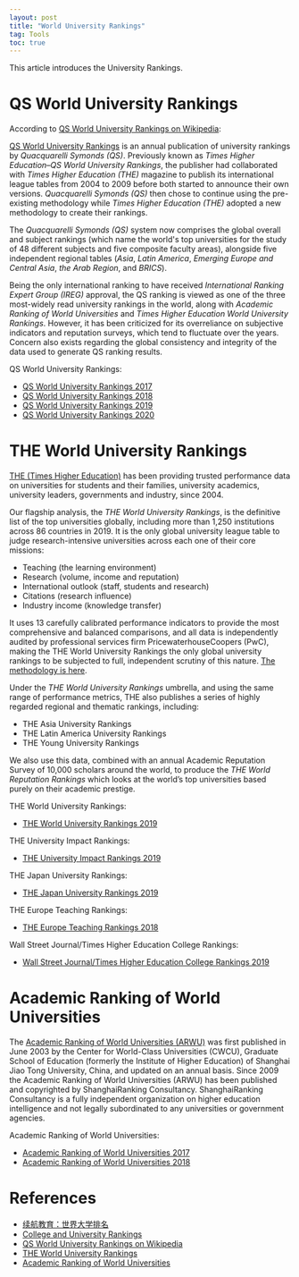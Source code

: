 ```yaml
---
layout: post
title: "World University Rankings"
tag: Tools
toc: true
---
```


This article introduces the University Rankings.

<!--more-->

# QS World University Rankings

According to [QS World University Rankings on Wikipedia](https://en.wikipedia.org/wiki/QS_World_University_Rankings):

[QS World University Rankings](https://www.topuniversities.com/) is an annual publication of university rankings by *Quacquarelli Symonds (QS)*. Previously known as *Times Higher Education–QS World University Rankings*, the publisher had collaborated with *Times Higher Education (THE)* magazine to publish its international league tables from 2004 to 2009 before both started to announce their own versions. *Quacquarelli Symonds (QS)* then chose to continue using the pre-existing methodology while *Times Higher Education (THE)* adopted a new methodology to create their rankings.

The *Quacquarelli Symonds (QS)* system now comprises the global overall and subject rankings (which name the world's top universities for the study of 48 different subjects and five composite faculty areas), alongside five independent regional tables (*Asia*, *Latin America*, *Emerging Europe and Central Asia*, *the Arab Region*, and *BRICS*).

Being the only international ranking to have received *International Ranking Expert Group (IREG)* approval, the QS ranking is viewed as one of the three most-widely read university rankings in the world, along with *Academic Ranking of World Universities* and *Times Higher Education World University Rankings*. However, it has been criticized for its overreliance on subjective indicators and reputation surveys, which tend to fluctuate over the years. Concern also exists regarding the global consistency and integrity of the data used to generate QS ranking results.

QS World University Rankings:

* [QS World University Rankings 2017](https://www.topuniversities.com/university-rankings/world-university-rankings/2017)
* [QS World University Rankings 2018](https://www.topuniversities.com/university-rankings/world-university-rankings/2018)
* [QS World University Rankings 2019](https://www.topuniversities.com/university-rankings/world-university-rankings/2019)
* [QS World University Rankings 2020](https://www.topuniversities.com/university-rankings/world-university-rankings/2020)

# THE World University Rankings

[THE (Times Higher Education)](https://www.timeshighereducation.com/world-university-rankings) has been providing trusted performance data on universities for students and their families, university academics, university leaders, governments and industry, since 2004.

Our flagship analysis, the *THE World University Rankings*, is the definitive list of the top universities globally, including more than 1,250 institutions across 86 countries in 2019. It is the only global university league table to judge research-intensive universities across each one of their core missions:

* Teaching (the learning environment)
* Research (volume, income and reputation)
* International outlook (staff, students and research)
* Citations (research influence)
* Industry income (knowledge transfer)

It uses 13 carefully calibrated performance indicators to provide the most comprehensive and balanced comparisons, and all data is independently audited by professional services firm PricewaterhouseCoopers (PwC), making the THE World University Rankings the only global university rankings to be subjected to full, independent scrutiny of this nature. [The methodology is here](https://www.timeshighereducation.com/world-university-rankings/methodology-world-university-rankings-2019).

Under the *THE World University Rankings* umbrella, and using the same range of performance metrics, THE also publishes a series of highly regarded regional and thematic rankings, including:

* THE Asia University Rankings
* THE Latin America University Rankings
* THE Young University Rankings

We also use this data, combined with an annual Academic Reputation Survey of 10,000 scholars around the world, to produce the *THE World Reputation Rankings* which looks at the world’s top universities based purely on their academic prestige.

THE World University Rankings:

* [THE World University Rankings 2019](https://www.timeshighereducation.com/world-university-rankings/2019/world-ranking#!/page/0/length/25/sort_by/rank/sort_order/asc/cols/stats)

THE University Impact Rankings:

* [THE University Impact Rankings 2019](https://www.timeshighereducation.com/rankings/impact/2019/overall#!/page/0/length/25/sort_by/rank/sort_order/asc/cols/undefined)

THE Japan University Rankings:

* [THE Japan University Rankings 2019](https://www.timeshighereducation.com/rankings/japan-university/2019#!/page/0/length/25/sort_by/rank/sort_order/asc/cols/stats)

THE Europe Teaching Rankings:

* [THE Europe Teaching Rankings 2018](https://www.timeshighereducation.com/rankings/europe-teaching/2018#!/page/0/length/25/sort_by/rank/sort_order/asc/cols/undefined)

Wall Street Journal/Times Higher Education College Rankings:

* [Wall Street Journal/Times Higher Education College Rankings 2019](https://www.timeshighereducation.com/rankings/united-states/2019#!/page/0/length/25/sort_by/rank/sort_order/asc/cols/stats)

# Academic Ranking of World Universities

The [Academic Ranking of World Universities (ARWU)](http://www.shanghairanking.com/) was first published in June 2003 by the Center for World-Class Universities (CWCU), Graduate School of Education (formerly the Institute of Higher Education) of Shanghai Jiao Tong University, China, and updated on an annual basis. Since 2009 the Academic Ranking of World Universities (ARWU) has been published and copyrighted by ShanghaiRanking Consultancy. ShanghaiRanking Consultancy is a fully independent organization on higher education intelligence and not legally subordinated to any universities or government agencies.

Academic Ranking of World Universities:

* [Academic Ranking of World Universities 2017](http://www.shanghairanking.com/ARWU2017.html)
* [Academic Ranking of World Universities 2018](http://www.shanghairanking.com/ARWU2018.html)

# References

* [续航教育：世界大学排名](https://www.forwardpathway.com/worldranking)
* [College and University Rankings](https://en.wikipedia.org/wiki/College_and_university_rankings)
* [QS World University Rankings on Wikipedia](https://en.wikipedia.org/wiki/QS_World_University_Rankings)
* [THE World University Rankings](https://www.timeshighereducation.com/world-university-rankings)
* [Academic Ranking of World Universities](http://www.shanghairanking.com/)

